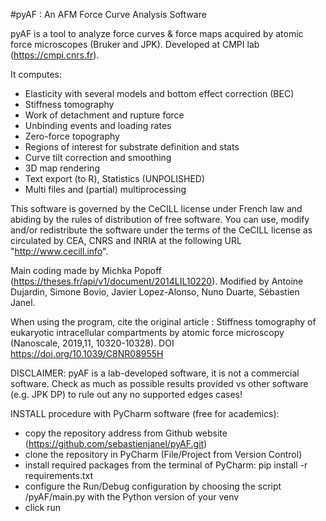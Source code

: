#pyAF : An AFM Force Curve Analysis Software

pyAF is a tool to analyze force curves & force maps acquired by atomic force microscopes (Bruker and JPK).
Developed at CMPI lab (https://cmpi.cnrs.fr).

It computes:
- Elasticity with several models and bottom effect correction (BEC)
- Stiffness tomography
- Work of detachment and rupture force
- Unbinding events and loading rates
- Zero-force topography
- Regions of interest for substrate definition and stats
- Curve tilt correction and smoothing
- 3D map rendering
- Text export (to R), Statistics (UNPOLISHED)
- Multi files and (partial) multiprocessing

This software is governed by the CeCILL license under French law and abiding by the rules of distribution of free software. You can use, modify and/or redistribute the software under the terms of the CeCILL license as circulated by CEA, CNRS and INRIA at the following URL "http://www.cecill.info".

Main coding made by Michka Popoff (https://theses.fr/api/v1/document/2014LIL10220).
Modified by Antoine Dujardin, Simone Bovio, Javier Lopez-Alonso, Nuno Duarte, Sébastien Janel.

When using the program, cite the original article : Stiffness tomography of eukaryotic intracellular compartments by atomic force microscopy (Nanoscale, 2019,11, 10320-10328).
DOI	https://doi.org/10.1039/C8NR08955H

DISCLAIMER: pyAF is a lab-developed software, it is not a commercial software.
Check as much as possible results provided vs other software (e.g. JPK DP) to rule out any no supported edges cases! 

INSTALL procedure with PyCharm software (free for academics):
- copy the repository address from Github website (https://github.com/sebastienjanel/pyAF.git)
- clone the repository in PyCharm (File/Project from Version Control)
- install required packages from the terminal of PyCharm: pip install -r requirements.txt
- configure the Run/Debug configuration by choosing the script /pyAF/main.py with the Python version of your venv
- click run